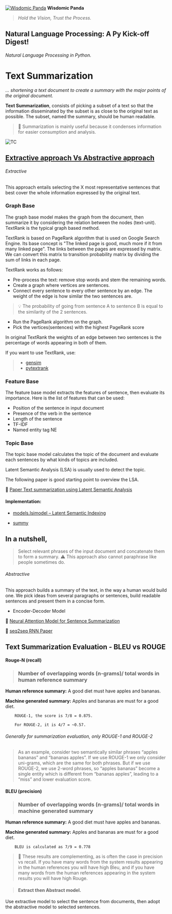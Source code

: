 [![Wisdomic Panda](https://github.com/robagwe/wisdomic-panda/blob/master/imgs/panda.png)](http://www.rohanbagwe.com/)  **Wisdomic Panda**
> *Hold the Vision, Trust the Process.*

## Natural Language Processing: A Py Kick-off Digest!
###### Natural Language Processing in Python.

# Text Summarization
*... shortening a text document to create a summary with the major points of the original document.*


**Text Summarization**, consists of picking a subset of a text so that the information disseminated by the subset is as close to the original text as possible. The subset, named the summary, should be human readable.

> :pushpin: Summarization is mainly useful because it condenses information for easier consumption and analysis. 

![TC](https://github.com/robagwe/wisdomic-panda/blob/master/imgs/sum.jpg)


## [Extractive approach Vs Abstractive approach](http://thescipub.com/PDF/jcssp.2016.178.190.pdf)

###### Extractive

This approach entails selecting the X most representative sentences that best cover the whole information expressed by the original text.

### **Graph Base**

The graph base model makes the graph from the document, then summarize it by considering the relation between the nodes (text-unit). TextRank is the typical graph based method.

TextRank is based on PageRank algorithm that is used on Google Search Engine. Its base concept is "The linked page is good, much more if it from many linked page". The links between the pages are expressed by matrix. We can convert this matrix to transition probability matrix by dividing the sum of links in each page. 

TextRank works as follows:

- Pre-process the text: remove stop words and stem the remaining words.
- Create a graph where vertices are sentences.
- Connect every sentence to every other sentence by an edge. The weight of the edge is how similar the two sentences are.

> :bulb: The probability of going from sentence A to sentence B is equal to the similarity of the 2 sentences.

- Run the PageRank algorithm on the graph.
- Pick the vertices(sentences) with the highest PageRank score

In original TextRank the weights of an edge between two sentences is the percentage of words appearing in both of them.

If you want to use TextRank, use:

> - [gensim](https://radimrehurek.com/gensim/summarization/summariser.html)
> - [pytextrank](https://github.com/ceteri/pytextrank)


### **Feature Base**

The feature base model extracts the features of sentence, then evaluate its importance. Here is the list of features that can be used:

- Position of the sentence in input document
- Presence of the verb in the sentence
- Length of the sentence
- TF-IDF
- Named entity tag NE



### **Topic Base**

The topic base model calculates the topic of the document and evaluate each sentences by what kinds of topics are included.

Latent Semantic Analysis (LSA) is usually used to detect the topic. 

The following paper is good starting point to overview the LSA.

:scroll: [Paper Text summarization using Latent Semantic Analysis](https://www.researchgate.net/publication/220195824_Text_summarization_using_Latent_Semantic_Analysis)

#### Implementation:

- [models.lsimodel – Latent Semantic Indexing](https://radimrehurek.com/gensim/models/lsimodel.html)

- [summy](https://github.com/miso-belica/sumy)

## In a nutshell,

> Select relevant phrases of the input document and concatenate them to form a summary.
> :warning: This approach also cannot paraphrase like people sometimes do.

###### Abstractive

This approach builds a summary of the text, in the way a human would build one. We pick ideas from several paragraphs or sentences, build readable sentences and present them in a concise form. 

- Encoder-Decoder Model

:scroll: [Neural Attention Model for Sentence Summarization](https://aclweb.org/anthology/D15-1044)

:scroll: [seq2seq RNN Paper](https://arxiv.org/pdf/1602.06023.pdf)



## Text Summarization Evaluation - BLEU vs ROUGE

#### Rouge-N (recall)

> ### Number of overlapping words (n-grams)/ total words in human reference summary

**Human reference summary:** A good diet must have apples and bananas.

**Machine generated summary:** Apples and bananas are must for a good diet.

 
		ROUGE-1, the score is 7/8 = 0.875.

		For ROUGE-2, it is 4/7 = ~0.57.


###### Generally for summarization evaluation, only ROUGE-1 and ROUGE-2 

> As an example, consider two semantically similar phrases “apples bananas” and “bananas apples”. If we use ROUGE-1 we only consider uni-grams, which are the same for both phrases. But if we use ROUGE-2, we use 2-word phrases, so “apples bananas” become a single entity which is different from “bananas apples”, leading to a “miss” and lower evaluation score.



#### BLEU (precision)

> ### Number of overlapping words (n-grams)/ total words in machine generated summary


**Human reference summary:** A good diet must have apples and bananas.

**Machine generated summary:** Apples and bananas are must for a good diet.

		BLEU is calculated as 7/9 = 0.778

> :pushpin: These results are complementing, as is often the case in precision vs recall. If you have many words from the system results appearing in the human references you will have high Bleu, and if you have many words from the human references appearing in the system results you will have high Rouge.




> #### Extract then Abstract model.
Use extractive model to select the sentence from documents, then adopt the abstractive model to selected sentences.




